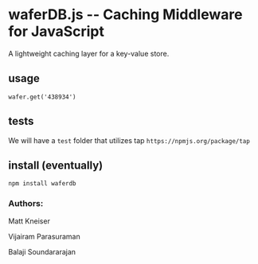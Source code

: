 waferDB.js -- Caching Middleware for JavaScript
==========

A lightweight caching layer for a key-value store.

## usage

`wafer.get('438934')`

## tests

We will have a `test` folder that utilizes tap `https://npmjs.org/package/tap`

## install (eventually)

`npm install waferdb`

### Authors:

Matt Kneiser

Vijairam Parasuraman

Balaji Soundararajan

